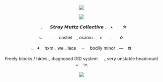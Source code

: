 <p align="center">
  <img width="" height="" src="https://64.media.tumblr.com/5aed73e4677f8440508b3994e24d6401/121f77e008a72d92-f8/s400x600/09998ebbeea4fe7a53d482df002e6e2489aeb6a4.pnj">
</p>
<p align="center">
  <img width="" height="" src="https://64.media.tumblr.com/3e3c242ec5f6ac1b86c19d90da8586c8/121f77e008a72d92-e5/s1280x1920/ed845e11e76346e9192b382da9fb581788c8e08a.pnj">
</p>
<p align="center">
  ⠀﹒⠀⠀𝙎𝙩𝙧𝙖𝙮 𝙈𝙪𝙩𝙩𝙯 𝘾𝙤𝙡𝙡𝙚𝙘𝙩𝙞𝙫𝙚 . ⠀⭑⠀⠀⠀☆
</p>
<p align="center">
⤷⠀⠀﹒⠀⠀castiel⠀ , osamu . ⠀⭑⠀⠀﹒⠀⠀☆
</p>
<p align="center">
◟⠀✦⠀ hxm ◟ we ◟ lace 　┈ ⠀ bodily minor . —⠀ ✿
<p align="center">  
 Freely blocks / hides ◟ diagnosed DID system ㅤ ◟ very unstable headcount ⑅ ㅤ୨ৎ
</p>
<p align="center">
  <img width="" height="" src="https://64.media.tumblr.com/5478f16b0a05a0b9c4de918f1569b6eb/121f77e008a72d92-91/s400x600/17dd5cd1bd6b1a9cc2e688950aa08f85bd48428a.pnj">
</p>
